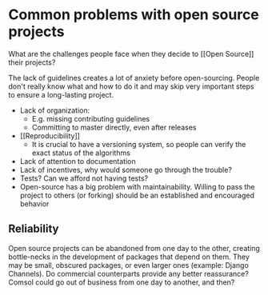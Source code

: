 # Common problems with open source projects

What are the challenges people face when they decide to [[Open Source]] their projects? 

The lack of guidelines creates a lot of anxiety before open-sourcing. People don't really know what and how to do it and may skip very important steps to ensure a long-lasting project. 

- Lack of organization:
    - E.g. missing contributing guidelines
    - Committing to master directly, even after releases
- [[Reproducibility]]
    - It is crucial to have a versioning system, so people can verify the exact status of the algorithms
- Lack of attention to documentation
- Lack of incentives, why would someone go through the trouble?
- Tests? Can we afford not having tests? 
- Open-source has a big problem with maintainability. Willing to pass the project to others (or forking) should be an established and encouraged behavior

## Reliability
Open source projects can be abandoned from one day to the other, creating bottle-necks in the development of packages that depend on them. They may be small, obscured packages, or even larger ones (example: Django Channels). Do commercial counterparts provide any better reassurance? Comsol could go out of business from one day to another, and then? 